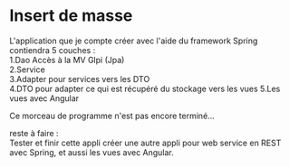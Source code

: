 # Insert de masse

L'application que je compte créer avec l'aide du framework Spring contiendra 5 couches :  
1.Dao Accès à la MV Glpi  (Jpa)  
2.Service  
3.Adapter pour services vers les DTO    
4.DTO pour adapter ce qui est récupéré du stockage vers les vues 
5.Les vues avec Angular  


Ce morceau de programme n'est pas encore terminé...

reste à faire :   
Tester et finir cette appli créer une autre appli pour web service en REST avec Spring, et aussi les vues avec Angular.

